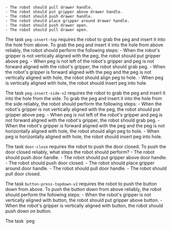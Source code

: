 
    - The robot should pull drawer handle.
    - The robot should put gripper above drawer handle.
    - The robot should push drawer handle.
    - The robot should place gripper around drawer handle.
    - The robot should push drawer open.
    - The robot should pull drawer open.

The task `peg-insert-top` requires the robot to grab the peg and insert it into the hole from above.
To grab the peg and insert it into the hole from above reliably, the robot should perform the following steps:
    - When the robot's gripper is not vertically aligned with the peg, the robot should put gripper above peg.
    - When peg is not left of the robot's gripper and peg is not forward aligned with the robot's gripper, the robot should grab peg.
    - When the robot's gripper is forward aligned with the peg and the peg is not vertically aligned with hole, the robot should align peg to hole.
    - When peg is vertically aligned with hole, the robot should insert peg into hole.

The task `peg-insert-side-v2` requires the robot to grab the peg and insert it into the hole from the side.
To grab the peg and insert it into the hole from the side reliably, the robot should perform the following steps:
    - When the robot's gripper is not vertically aligned with the peg, the robot should put gripper above peg.
    - When peg is not left of the robot's gripper and peg is not forward aligned with the robot's gripper, the robot should grab peg.
    - When the robot's gripper is forward aligned with the peg and the peg is not horizontally aligned with hole, the robot should align peg to hole.
    - When peg is horizontally aligned with hole, the robot should insert peg into hole.

The task `door-close` requires the robot to push the door closed.
To push the door closed reliably, what steps the robot should perform?
    - The robot should push door handle.
    - The robot should put gripper above door handle.
    - The robot should push door closed.
    - The robot should place gripper around door handle.
    - The robot should pull door handle.
    - The robot should pull door closed.

The task `button-press-topdown-v2` requires the robot to push the button down from above.
To push the button down from above reliably, the robot should perform the following steps:
    - When the robot's gripper is not vertically aligned with button, the robot should put gripper above button.
    - When the robot's gripper is vertically aligned with button, the robot should push down on button.

The task `peg